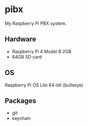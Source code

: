 # pibx

My Raspberry Pi PBX system.

## Hardware
- Raspberry Pi 4 Model B 2GB
- 64GB SD card

## OS
Raspberry Pi OS Lite 64-bit (bullseye)

## Packages
- git
- keychain
